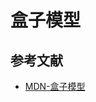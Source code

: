 # 盒子模型

<!-- TODO: -->

## 参考文献

- [MDN-盒子模型](https://developer.mozilla.org/zh-CN/docs/Web/CSS/CSS_Box_Model/Introduction_to_the_CSS_box_model)
